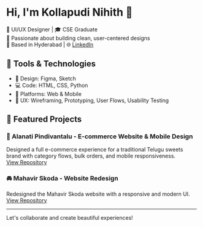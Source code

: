 # Hi, I'm Kollapudi Nihith 👋

🎨 UI/UX Designer | 🎓 CSE Graduate  
🔭 Passionate about building clean, user-centered designs  
📍 Based in Hyderabad | 🌐 [LinkedIn](https://linkedin.com/in/kollapudi-nihith)  

## 🔧 Tools & Technologies
- 🎨 Design: Figma, Sketch
- 💻 Code: HTML, CSS, Python
- 📱 Platforms: Web & Mobile
- 🧪 UX: Wireframing, Prototyping, User Flows, Usability Testing

## 📌 Featured Projects

### 🍬 Alanati Pindivantalu - E-commerce Website & Mobile Design  
Designed a full e-commerce experience for a traditional Telugu sweets brand with category flows, bulk orders, and mobile responsiveness.  
[View Repository](https://github.com/Nihith19/alanati-pindivantalu-design)

### 🚘 Mahavir Skoda - Website Redesign  
Redesigned the Mahavir Skoda website with a responsive and modern UI.  
[View Repository](https://github.com/Nihith19/mahavir-skoda-redesign) 
<!---
### 📱 Proser App - Design & Prototype  
Designed an app and website for Proser with detailed UX planning.  
[View Repository](#)

### 📊 Entrepreneur Analysis Platform  
Built with Django for business opportunity visualization.  
[View Repository](#)
--->

---

Let's collaborate and create beautiful experiences!

<!---
Nihith19/Nihith19 is a ✨ special ✨ repository because its `README.md` (this file) appears on your GitHub profile.
You can click the Preview link to take a look at your changes.
--->
